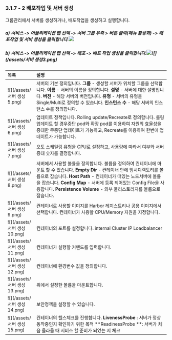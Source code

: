 ### 3.1.7 - 2 배포작업 및 서버 생성

그룹관리에서 서버를 생성하거나, 배포작업을 생성하고 실행합니다.

##### a\) 서비스 -&gt; 어플리케이션 맵 선택 -&gt; 서버 그룹 우측 &gt; 버튼 클릭\(메뉴 활성화\) -&gt; 배포작업 및 서버 생성을 클릭합니다.![](/assets/배포작업및서버생성.png)

##### b\) 서비스 -&gt; 어플리케이션 맵 선택 -&gt; 배포 -&gt; 배포 작업 생성을 클릭합니다.![](/assets/서버생성수정.png)![](/assets/서버 생성3.png)

| **목록** | **설명** |
| :--- | :--- |
| ![](/assets/서버 생성5.png) | 서버의 기본 정의입니다.  **그룹** - 생성할 서버가 위치할 그룹을 선택합니다. **이름** - 서버의 이름을 정의합니다. **설명** - 서버에 대한 설명입니다. **버전** - 해당 서버의 버전입니다. **유형** - 서버의 유형을 Single/Multi로 정의할 수 있습니다. **인스턴스 수** - 해당 서버의 인스턴스 수를 정의합니다. |
| ![](/assets/서버 생성6.png) | 업데이트 정책입니다. Rolling update/Recreate로 정의합니다. 롤링 업데이트 할 경우중단 pod와 확장 pod를 이용하여 자원의 효율성을 증대한 무중단 업데이트가 가능하고, Recreate를 이용하여 한번에 업데이트가 가능합니다. |
| ![](/assets/서버 생성7.png) | 오토 스케일링 유형을 CPU로 설정하고, 사용량에 따라서 여부와 서버 증대 숫자를 결정합니다. |
| ![](/assets/서버 생성8.png) | 서버에서 사용할 볼륨을 정의합니다. 볼륨을 정의하여 컨테이너에 마운트 할 수 있습니다.                                                                           **Empty Dir** - 컨테이너 안에 임시디렉토리를 볼륨으로 잡습니다.        **Host Path** - 컨테이너가 떠있는 노드서버에 볼륨을 잡습니다.           **Config Map** - 서버에 등록 되어있는 Config File을 사용합니다.      **Persistence Volume** - 외부 물리스토리지를 볼륨으로 잡습니다. |
| ![](/assets/서버 생성9.png) | 컨테이너로 사용할 이미지를 Harbor 레지스트리나 공용 이미지에서 선택합니다. 컨테이너가 사용할 CPU/Memory 자원을 지정합니다. |
| ![](/assets/서버 생성10.png) | 컨테이너의 포트를 설정합니다. internal Cluster IP Loadbalancer |
| ![](/assets/서버 생성11.png) | 컨테이너가 실행할 커맨드를 입력합니다. |
| ![](/assets/서버 생성12.png) | 컨테이너에 환경변수 값을 정의합니다. |
| ![](/assets/서버 생성13.png) | 위에서 설정한 볼륨을 마운트합니다. |
| ![](/assets/서버 생성14.png) | 보안정책을 설정할 수 있습니다. |
| ![](/assets/서버 생성15.png) | 컨테이너의 헬스체크를 진행합니다.                                                  **LivenessProbe** : 서버가 정상 동작중인지 확인하기 위한 목적          **ReadinessProbe **: 서버가 처음 올라올 때 서비스 할 준비가 되었는 지 체크 |



